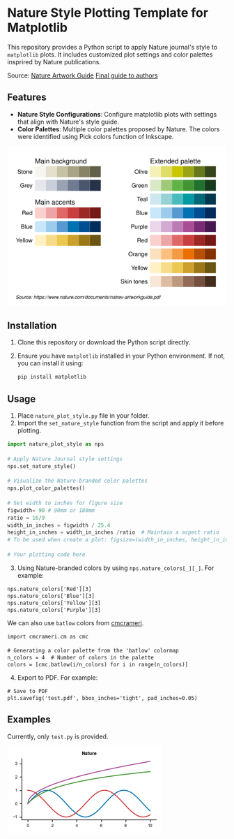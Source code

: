 
# Nature Style Plotting Template for Matplotlib

This repository provides a Python script to apply Nature journal's style to `matplotlib` plots. It includes customized plot settings and color palettes insprired by Nature publications.

Source: [Nature Artwork Guide](https://www.nature.com/documents/natrev-artworkguide.pdf) [Final guide to authors](https://www.nature.com/documents/Final_guide_to_authors.pdf)

## Features

- **Nature Style Configurations**: Configure matplotlib plots with settings that align with Nature's style guide.
- **Color Palettes**: Multiple color palettes proposed by Nature. The colors were identified using Pick colors function of Inkscape.

![Nature-branded colour palette](ncp.svg)

## Installation

1. Clone this repository or download the Python script directly.
2. Ensure you have `matplotlib` installed in your Python environment. If not, you can install it using:

   ```bash
   pip install matplotlib
   ```

## Usage

1. Place `nature_plot_style.py` file in your folder.
2. Import the `set_nature_style` function from the script and apply it before plotting.

```python
import nature_plot_style as nps  

# Apply Nature Journal style settings
nps.set_nature_style()

# Visualize the Nature-branded color palettes
nps.plot_color_palettes()

# Set width to inches for figure size
figwidth= 90 # 90mm or 180mm
ratio = 16/9
width_in_inches = figwidth / 25.4
height_in_inches = width_in_inches /ratio  # Maintain a aspect ratio
# To be used when create a plot: figsize=(width_in_inches, height_in_inches)

# Your plotting code here
```

3. Using Nature-branded colors by using `nps.nature_colors[_][_]`. For example:

```
nps.nature_colors['Red'][3]
nps.nature_colors['Blue'][3]
nps.nature_colors['Yellow'][3]
nps.nature_colors['Purple'][3]
```

We can also use `batlow` colors from [cmcrameri](https://pypi.org/project/cmcrameri/).

```
import cmcrameri.cm as cmc

# Generating a color palette from the 'batlow' colormap
n_colors = 4  # Number of colors in the palette
colors = [cmc.batlow(i/n_colors) for i in range(n_colors)]
```

4. Export to PDF. For example:

```
# Save to PDF
plt.savefig('test.pdf', bbox_inches='tight', pad_inches=0.05)
```

## Examples

Currently, only `test.py` is provided.

![Test figure](test.png)